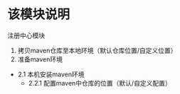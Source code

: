 # 该模块说明
注册中心模块
1. 拷贝maven仓库至本地环境（默认仓库位置/自定义位置）
2. 准备maven环境
 - 2.1 本机安装maven环境
    - 2.2.1 配置maven中仓库的位置（默认/自定义配置）
 
 






